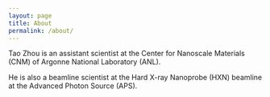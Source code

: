 ```yaml
---
layout: page
title: About
permalink: /about/
---
```

Tao Zhou is an assistant scientist at the Center for Nanoscale Materials (CNM) of Argonne National Laboratory (ANL). 

He is also a beamline scientist at the Hard X-ray Nanoprobe (HXN) beamline at the Advanced Photon Source (APS).
